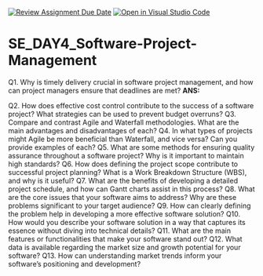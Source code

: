 [![Review Assignment Due Date](https://classroom.github.com/assets/deadline-readme-button-22041afd0340ce965d47ae6ef1cefeee28c7c493a6346c4f15d667ab976d596c.svg)](https://classroom.github.com/a/9pw6JKcu)
[![Open in Visual Studio Code](https://classroom.github.com/assets/open-in-vscode-2e0aaae1b6195c2367325f4f02e2d04e9abb55f0b24a779b69b11b9e10269abc.svg)](https://classroom.github.com/online_ide?assignment_repo_id=18413765&assignment_repo_type=AssignmentRepo)
# SE_DAY4_Software-Project-Management
Q1. Why is timely delivery crucial in software project management, and how can project managers ensure that deadlines are met?
**ANS:**

Q2. How does effective cost control contribute to the success of a software project? What strategies can be used to prevent budget overruns?
Q3. Compare and contrast Agile and Waterfall methodologies. What are the main advantages and disadvantages of each?
Q4. In what types of projects might Agile be more beneficial than Waterfall, and vice versa? Can you provide examples of each?
Q5. What are some methods for ensuring quality assurance throughout a software project? Why is it important to maintain high standards?
Q6. How does defining the project scope contribute to successful project planning? What is a Work Breakdown Structure (WBS), and why is it useful?
Q7. What are the benefits of developing a detailed project schedule, and how can Gantt charts assist in this process?
Q8. What are the core issues that your software aims to address? Why are these problems significant to your target audience?
Q9. How can clearly defining the problem help in developing a more effective software solution?
Q10. How would you describe your software solution in a way that captures its essence without diving into technical details?
Q11. What are the main features or functionalities that make your software stand out?
Q12. What data is available regarding the market size and growth potential for your software?
Q13. How can understanding market trends inform your software’s positioning and development?
